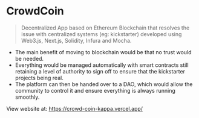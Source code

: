 # CrowdCoin
> Decentralized App based on Ethereum Blockchain that resolves the issue with centralized systems (eg: kickstarter) developed using Web3.js, Next.js, Solidity, Infura and Mocha.

- The main benefit of moving to blockchain would be that no trust would be needed.
- Everything would be managed automatically with smart contracts still retaining a level of authority to sign off to ensure that the kickstarter projects being real.
- The platform can then be handed over to a DAO, which would allow the community to control it and ensure everything is always running smoothly.

View website at: https://crowd-coin-kappa.vercel.app/
